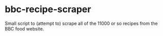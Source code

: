# bbc-recipe-scraper
Small script to (attempt to) scrape all of the 11000 or so recipes from the BBC food website.
